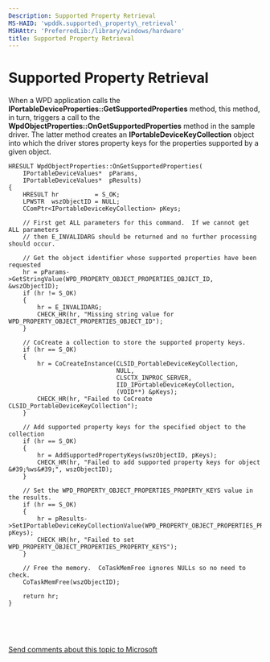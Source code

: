 ```yaml
---
Description: Supported Property Retrieval
MS-HAID: 'wpddk.supported\_property\_retrieval'
MSHAttr: 'PreferredLib:/library/windows/hardware'
title: Supported Property Retrieval
---
```


# Supported Property Retrieval


When a WPD application calls the **IPortableDeviceProperties::GetSupportedProperties** method, this method, in turn, triggers a call to the **WpdObjectProperties::OnGetSupportedProperties** method in the sample driver. The latter method creates an **IPortableDeviceKeyCollection** object into which the driver stores property keys for the properties supported by a given object.

```ManagedCPlusPlus
HRESULT WpdObjectProperties::OnGetSupportedProperties(
    IPortableDeviceValues*  pParams,
    IPortableDeviceValues*  pResults)
{
    HRESULT hr          = S_OK;
    LPWSTR  wszObjectID = NULL;
    CComPtr<IPortableDeviceKeyCollection> pKeys;

    // First get ALL parameters for this command.  If we cannot get ALL parameters
    // then E_INVALIDARG should be returned and no further processing should occur.

    // Get the object identifier whose supported properties have been requested
    hr = pParams->GetStringValue(WPD_PROPERTY_OBJECT_PROPERTIES_OBJECT_ID, &wszObjectID);
    if (hr != S_OK)
    {
        hr = E_INVALIDARG;
        CHECK_HR(hr, "Missing string value for WPD_PROPERTY_OBJECT_PROPERTIES_OBJECT_ID");
    }

    // CoCreate a collection to store the supported property keys.
    if (hr == S_OK)
    {
        hr = CoCreateInstance(CLSID_PortableDeviceKeyCollection,
                              NULL,
                              CLSCTX_INPROC_SERVER,
                              IID_IPortableDeviceKeyCollection,
                              (VOID**) &pKeys);
        CHECK_HR(hr, "Failed to CoCreate CLSID_PortableDeviceKeyCollection");
    }

    // Add supported property keys for the specified object to the collection
    if (hr == S_OK)
    {
        hr = AddSupportedPropertyKeys(wszObjectID, pKeys);
        CHECK_HR(hr, "Failed to add supported property keys for object &#39;%ws&#39;", wszObjectID);
    }

    // Set the WPD_PROPERTY_OBJECT_PROPERTIES_PROPERTY_KEYS value in the results.
    if (hr == S_OK)
    {
        hr = pResults->SetIPortableDeviceKeyCollectionValue(WPD_PROPERTY_OBJECT_PROPERTIES_PROPERTY_KEYS, pKeys);
        CHECK_HR(hr, "Failed to set WPD_PROPERTY_OBJECT_PROPERTIES_PROPERTY_KEYS");
    }

    // Free the memory.  CoTaskMemFree ignores NULLs so no need to check.
    CoTaskMemFree(wszObjectID);

    return hr;
}
```

 

 

[Send comments about this topic to Microsoft](mailto:wsddocfb@microsoft.com?subject=Documentation%20feedback%20[wpd_dk\wpddk]:%20Supported%20Property%20Retrieval%20%20RELEASE:%20%281/5/2017%29&body=%0A%0APRIVACY%20STATEMENT%0A%0AWe%20use%20your%20feedback%20to%20improve%20the%20documentation.%20We%20don't%20use%20your%20email%20address%20for%20any%20other%20purpose,%20and%20we'll%20remove%20your%20email%20address%20from%20our%20system%20after%20the%20issue%20that%20you're%20reporting%20is%20fixed.%20While%20we're%20working%20to%20fix%20this%20issue,%20we%20might%20send%20you%20an%20email%20message%20to%20ask%20for%20more%20info.%20Later,%20we%20might%20also%20send%20you%20an%20email%20message%20to%20let%20you%20know%20that%20we've%20addressed%20your%20feedback.%0A%0AFor%20more%20info%20about%20Microsoft's%20privacy%20policy,%20see%20http://privacy.microsoft.com/default.aspx. "Send comments about this topic to Microsoft")



